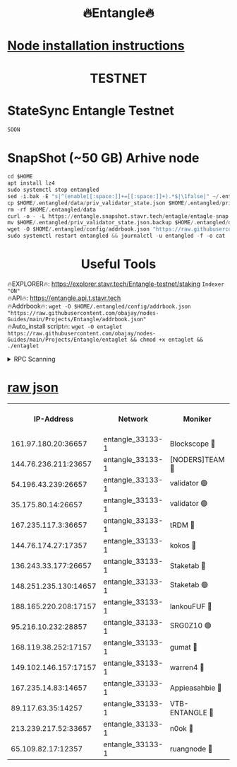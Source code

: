 <h1 align="center"> 🔥Entangle🔥</h1>

[Node installation instructions](https://github.com/obajay/nodes-Guides/tree/main/Projects/Entangle)
=

<h1 align="center"> TESTNET</h1>

# StateSync Entangle Testnet
```python
SOON
```
# SnapShot (~50 GB) Arhive node
```python
cd $HOME
apt install lz4
sudo systemctl stop entangled
sed -i.bak -E "s|^(enable[[:space:]]+=[[:space:]]+).*$|\1false|" ~/.entangled/config/config.toml
cp $HOME/.entangled/data/priv_validator_state.json $HOME/.entangled/priv_validator_state.json.backup
rm -rf $HOME/.entangled/data
curl -o - -L https://entangle.snapshot.stavr.tech/entagle/entagle-snap.tar.lz4 | lz4 -c -d - | tar -x -C $HOME/.entangled --strip-components 2
mv $HOME/.entangled/priv_validator_state.json.backup $HOME/.entangled/data/priv_validator_state.json
wget -O $HOME/.entangled/config/addrbook.json "https://raw.githubusercontent.com/obajay/nodes-Guides/main/Projects/Entangle/addrbook.json"
sudo systemctl restart entangled && journalctl -u entangled -f -o cat
```
 <h1 align="center"> Useful Tools</h1>
 
🔥EXPLORER🔥: https://explorer.stavr.tech/Entangle-testnet/staking        `Indexer "ON"` \
🔥API🔥:      https://entangle.api.t.stavr.tech \
🔥Addrbook🔥: ```wget -O $HOME/.entangled/config/addrbook.json "https://raw.githubusercontent.com/obajay/nodes-Guides/main/Projects/Entangle/addrbook.json"``` \
🔥Auto_install script🔥:  `wget -O entaglet https://raw.githubusercontent.com/obajay/nodes-Guides/main/Projects/Entangle/entaglet && chmod +x entaglet && ./entaglet`


<details>
<summary>RPC Scanning</summary>

<h2 align="center"> We scan nodes in real time every 4 hours. And we provide the final result of RPC endpoints.
We cannot influence the operation of these nodes in any way. </h2>


```python
If Voting Power is higher than 0 --> then the Node is a validator of the network and may be subject to attack and be a potential threat to the chain.
```
```python
We marked such validators with a red symbol
```

</details>

[raw json](https://rpc-check.entangt.stavr.tech/entangt/rpc-entangt-result.json)
=


<table><tr><th>IP-Address</th><th>Network</th><th>Moniker</th><th>Latest Block Height</th><th>Earliest Block Height</th><th>Catching Up</th><th>Tx Index</th><th>Voting Power</th><th>Scan Time</th></tr><tr><td>161.97.180.20:36657</td><td>entangle_33133-1</td><td>Blockscope 🔴</td><td>1402161</td><td>1</td><td>False</td><td>off</td><td>259586473635098</td><td>2023-12-30T08:51:19.893731937UTC</td></tr><tr><td>144.76.236.211:23657</td><td>entangle_33133-1</td><td>[NODERS]TEAM 🔴</td><td>1402163</td><td>1</td><td>False</td><td>off</td><td>47049700500000000</td><td>2023-12-30T08:51:32.352911045UTC</td></tr><tr><td>54.196.43.239:26657</td><td>entangle_33133-1</td><td>validator 🟢</td><td>1402164</td><td>1</td><td>False</td><td>on</td><td>0</td><td>2023-12-30T08:51:40.733138481UTC</td></tr><tr><td>35.175.80.14:26657</td><td>entangle_33133-1</td><td>validator 🟢</td><td>1402165</td><td>1</td><td>False</td><td>on</td><td>0</td><td>2023-12-30T08:51:41.679337890UTC</td></tr><tr><td>167.235.117.3:36657</td><td>entangle_33133-1</td><td>tRDM 🔴</td><td>1402165</td><td>1</td><td>False</td><td>on</td><td>61094259074810</td><td>2023-12-30T08:51:41.941782046UTC</td></tr><tr><td>144.76.174.27:17357</td><td>entangle_33133-1</td><td>kokos 🔴</td><td>1402162</td><td>145001</td><td>False</td><td>on</td><td>89890100000000</td><td>2023-12-30T08:51:29.227310384UTC</td></tr><tr><td>136.243.33.177:26657</td><td>entangle_33133-1</td><td>Staketab 🔴</td><td>1402163</td><td>660001</td><td>False</td><td>on</td><td>95080514827080</td><td>2023-12-30T08:51:34.675256795UTC</td></tr><tr><td>148.251.235.130:14657</td><td>entangle_33133-1</td><td>Staketab 🟢</td><td>1402160</td><td>660801</td><td>False</td><td>on</td><td>0</td><td>2023-12-30T08:51:17.551872364UTC</td></tr><tr><td>188.165.220.208:17157</td><td>entangle_33133-1</td><td>lankouFUF 🔴</td><td>1402162</td><td>725001</td><td>False</td><td>on</td><td>180899900000002</td><td>2023-12-30T08:51:24.904244081UTC</td></tr><tr><td>95.216.10.232:28857</td><td>entangle_33133-1</td><td>SRG0Z10 🟢</td><td>1402159</td><td>842001</td><td>False</td><td>off</td><td>0</td><td>2023-12-30T08:51:15.279445132UTC</td></tr><tr><td>168.119.38.252:17157</td><td>entangle_33133-1</td><td>gumat 🔴</td><td>1402162</td><td>962001</td><td>False</td><td>on</td><td>314013548351851</td><td>2023-12-30T08:51:24.625150773UTC</td></tr><tr><td>149.102.146.157:17157</td><td>entangle_33133-1</td><td>warren4 🔴</td><td>1402163</td><td>1054001</td><td>False</td><td>on</td><td>332492764470358</td><td>2023-12-30T08:51:32.062685487UTC</td></tr><tr><td>167.235.14.83:14657</td><td>entangle_33133-1</td><td>Appieasahbie 🔴</td><td>1402164</td><td>1076001</td><td>False</td><td>on</td><td>44568809900999996</td><td>2023-12-30T08:51:41.056630069UTC</td></tr><tr><td>89.117.63.35:14257</td><td>entangle_33133-1</td><td>VTB-ENTANGLE 🔴</td><td>1402162</td><td>1162001</td><td>False</td><td>off</td><td>115826514071325</td><td>2023-12-30T08:51:29.625133958UTC</td></tr><tr><td>213.239.217.52:33657</td><td>entangle_33133-1</td><td>n0ok 🔴</td><td>1402164</td><td>1302164</td><td>False</td><td>off</td><td>46574292273662988</td><td>2023-12-30T08:51:39.061375026UTC</td></tr><tr><td>65.109.82.17:12357</td><td>entangle_33133-1</td><td>ruangnode 🔴</td><td>1402161</td><td>1312001</td><td>False</td><td>off</td><td>265186785360543</td><td>2023-12-30T08:51:20.277564744UTC</td></tr></table>
